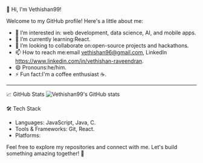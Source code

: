 👋 Hi, I'm Vethishan99!

Welcome to my GitHub profile! Here's a little about me:

- 👀 I’m interested in: web development, data science, AI, and mobile apps.
- 🌱 I’m currently learning:React.
- 💞️ I’m looking to collaborate on:open-source projects and hackathons.
- 📫 How to reach me:email vethishan96@gmail.com, LinkedIn https://www.linkedin.com/in/vethishan-raveendran.
- 😄 Pronouns:he/him.
- ⚡ Fun fact:I'm a coffee enthusiast ☕.

---

📈 GitHub Stats
![Vethishan99's GitHub stats](https://github-readme-stats.vercel.app/api?username=Vethishan99&show_icons=true&theme=radical)

🛠️ Tech Stack
- Languages: JavaScript, Java, C.
- Tools & Frameworks: Git, React.
- Platforms: 

Feel free to explore my repositories and connect with me. Let's build something amazing together! 🚀


<!---
Vethishan99/Vethishan99 is a ✨ special ✨ repository because its `README.md` (this file) appears on your GitHub profile.
You can click the Preview link to take a look at your changes.
--->
